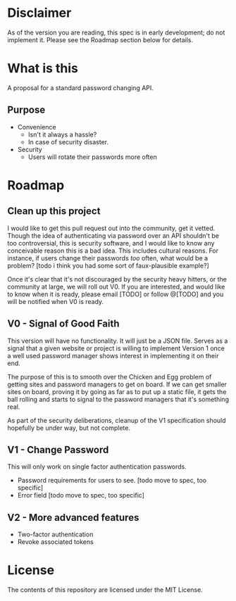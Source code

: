 # Disclaimer

As of the version you are reading, this spec is in early development; do not implement it. Please see the Roadmap section below for details.

# What is this

A proposal for a standard password changing API.

## Purpose

* Convenience
    * Isn't it always a hassle?
    * In case of security disaster.
* Security 
    * Users will rotate their passwords more often

# Roadmap

## Clean up this project

I would like to get this pull request out into the community, get it vetted. Though the idea of authenticating via password over an API shouldn't be too controversial, this is security software, and I would like to know any conceivable reason this is a bad idea. This includes cultural reasons. For instance, if users change their passwords *too* often, what would be a problem? [todo i think you had some sort of faux-plausible example?]

Once it's clear that it's not discouraged by the security heavy hitters, or the community at large, we will roll out V0. If you are interested, and would like to know when it is ready, please email [TODO] or follow @[TODO] and you will be notified when V0 is ready.

## V0 - Signal of Good Faith

This version will have no functionality. It will just be a JSON file. Serves as a signal that a given website or project is willing to implement Version 1 once a well used password manager shows interest in implementing it on their end.

The purpose of this is to smooth over the Chicken and Egg problem of getting sites and password managers to get on board. If we can get smaller sites on board, proving it by going as far as to put up a static file, it gets the ball rolling and starts to signal to the password managers that it's something real.

As part of the security deliberations, cleanup of the V1 specification should hopefully be under way, but not complete.

## V1 - Change Password

This will only work on single factor authentication passwords.

* Password requirements for users to see. [todo move to spec, too specific]
* Error field [todo move to spec, too specific]

## V2 - More advanced features

* Two-factor authentication
* Revoke associated tokens

# License

The contents of this repository are licensed under the MIT License.

